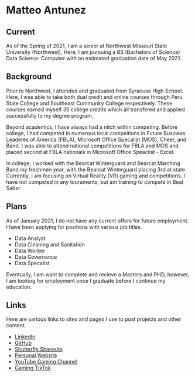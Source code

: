 # Matteo Antunez

## Current
As of the Spring of 2021, I am a senior at Northwest Missouri State University (Northwest), Here, I am pursuing a BS (Bachelors of Science) Data Science: Computer with an estimated graduation date of May 2021.  

## Background
Prior to Northwest, I attended and graduated from Syracuse High School. Here, I was able to take both dual credit and online courses through Peru State College and Southeast Community College respectively. These courses earned myself 35 college credits which all transfered and applied successfully to my degree program.

Beyond academics, I have always had a nitch within competing. Before college, I had competed in numerous local compeitions in Future Business Leaderes of America (FBLA), Microsoft Office Specalist (MOS), Cheer, and Band. I was able to attend national competitions for FBLA and MOS and placed second at FBLA nationals in Microsoft Office Speaclist - Excel. 

In college, I worked with the Bearcat Winterguard and Bearcat Marching Band my freshmen year, with the Bearcat Winterguard placing 3rd at state. Currently, I am focusing on Virtual Reality (VR) gaming and competitions. I have not competed in any touraments, but am training to compete in Beat Saber. 

## Plans
As of January 2021, I do not have any current offers for future employment. I have been applying for positions with various job titles.

* Data Analyst
* Data Cleaning and Sanitation
* Data Worker
* Data Governance
* Data Specalist

Eventually, I am want to complete and recieve a Masters and PHD, however, I am looking for employment once I graduate before I continue my education.

## Links
Here are various links to sites and pages I use to post projects and other content.

* [LinkedIn](https://www.linkedin.com/in/matteo-antunez/)
* [GitHub](https://github.com/matteoantunez)
* [Shutterfly Sharesite](https://antunezphotography.shutterfly.com/)
* [Personal Website](https://matteoantunez.weebly.com/)
* [YouTube Gaming Channel](https://www.youtube.com/channel/UCBF1v_u1Ad_0lSr2UjHRVaQ)
* [Gaming TikTok]()

